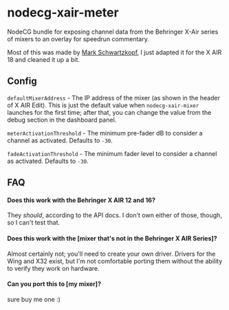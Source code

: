 # nodecg-xair-meter

NodeCG bundle for exposing channel data from the Behringer X-Air series of mixers to
an overlay for speedrun commentary.

Most of this was made by [Mark Schwartzkopf](https://github.com/markschwartzkopf), I just adapted it for the X AIR 18 and cleaned it up a bit.

## Config

`defaultMixerAddress` - The IP address of the mixer (as shown in the header of X AIR Edit). This is just the default value when `nodecg-xair-mixer` launches for the first time; after that, you can change the value from the debug section in the dashboard panel.

`meterActivationThreshold` - The minimum pre-fader dB to consider a channel as activated. Defaults to `-30`.

`fadeActivationThreshold` - The minimum fader level to consider a channel as activated. Defaults to `-30`.

## FAQ

#### Does this work with the Behringer X AIR 12 and 16?

They _should_, according to the API docs. I don't own either of those, though, so I can't test that.

#### Does this work with the [mixer that's not in the Behringer X AIR Series]?

Almost certainly not; you'll need to create your own driver. Drivers for the Wing and X32 exist, but I'm not comfortable porting them without the ability to verify they work on hardware.

#### Can you port this to [my mixer]?

sure buy me one :)